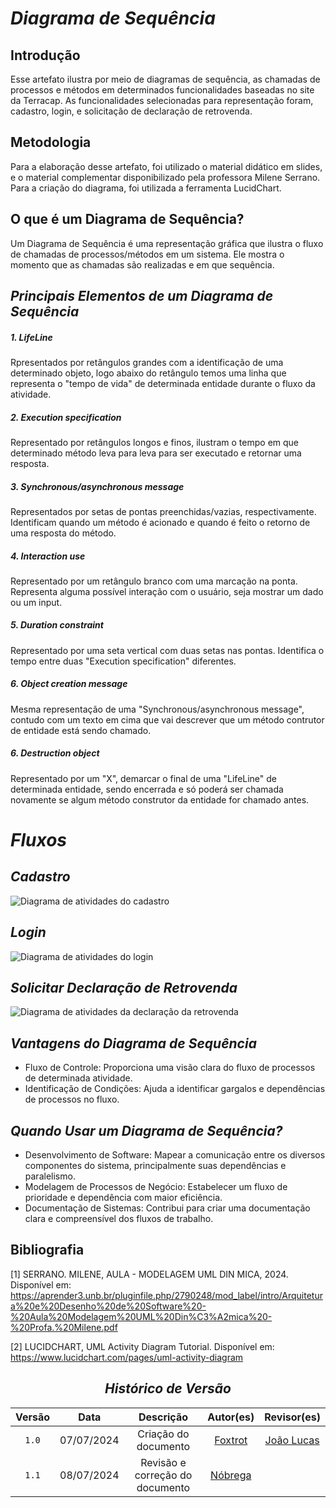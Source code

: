 # <a>*Diagrama de Sequência*</a>

## Introdução

Esse artefato ilustra por meio de diagramas de sequência, as chamadas de processos e métodos em determinados funcionalidades baseadas no site da Terracap. As funcionalidades selecionadas para representação foram, cadastro, login, e solicitação de declaração de retrovenda.

## Metodologia

Para a elaboração desse artefato, foi utilizado o material didático em slides, e o material complementar disponibilizado pela professora Milene Serrano. Para a criação do diagrama, foi utilizada a ferramenta LucidChart.

## O que é um Diagrama de Sequência?

Um Diagrama de Sequência é uma representação gráfica que ilustra o fluxo de chamadas de processos/métodos em um sistema. Ele mostra o momento que as chamadas são realizadas e em que sequência.

## <a>*Principais Elementos de um Diagrama de Sequência*</a>

##### <a>*1. LifeLine*</a>

Rpresentados por retângulos grandes com a identificação de uma determinado objeto, logo abaixo do retângulo temos uma linha que representa o "tempo de vida" de determinada entidade durante o fluxo da atividade.

##### <a>*2. Execution specification*</a>

Representado por retângulos longos e finos, ilustram o tempo em que determinado método leva para leva para ser executado e retornar uma resposta.

##### <a>*3. Synchronous/asynchronous message*</a>

Representados por setas de pontas preenchidas/vazias, respectivamente. Identificam quando um método é acionado e quando é feito o retorno de uma resposta do método.

##### <a>*4. Interaction use*</a>

Representado por um retângulo branco com uma marcação na ponta. Representa alguma possível interação com o usuário, seja mostrar um dado ou um input.

##### <a>*5. Duration constraint*</a>

Representado por uma seta vertical com duas setas nas pontas. Identifica o tempo entre duas "Execution specification" diferentes.

##### <a>*6. Object creation message*</a>

Mesma representação de uma "Synchronous/asynchronous message", contudo com um texto em cima que vai descrever que um método contrutor de entidade está sendo chamado.

##### <a>*6. Destruction object*</a>

Representado por um "X", demarcar o final de uma "LifeLine" de determinada entidade, sendo encerrada e só poderá ser chamada novamente se algum método construtor da entidade for chamado antes. 

# <a>*Fluxos*</a>

## <a>*Cadastro*</a>

![Diagrama de atividades do cadastro](../../Assets/DiagramaSequencia/cadastro_sequencia.png)

## <a>*Login*</a>

![Diagrama de atividades do login](../../Assets/DiagramaSequencia/login_sequencia.png)

## <a>*Solicitar Declaração de Retrovenda*</a>

![Diagrama de atividades da declaração da retrovenda](../../Assets/DiagramaSequencia/solicitar_dec_sequencia.png)

## <a>*Vantagens do Diagrama de Sequência*</a>

- Fluxo de Controle: Proporciona uma visão clara do fluxo de processos de determinada atividade.
- Identificação de Condições: Ajuda a identificar gargalos e dependências de processos no fluxo.

## <a>*Quando Usar um Diagrama de Sequência?*</a>

- Desenvolvimento de Software: Mapear a comunicação entre os diversos componentes do sistema, principalmente suas dependências e paralelismo.
- Modelagem de Processos de Negócio: Estabelecer um fluxo de prioridade e dependência com maior eficiência.
- Documentação de Sistemas: Contribui para criar uma documentação clara e compreensível dos fluxos de trabalho.

## Bibliografia

[1] SERRANO. MILENE, AULA - MODELAGEM UML DIN MICA, 2024. Disponível em: <https://aprender3.unb.br/pluginfile.php/2790248/mod_label/intro/Arquitetura%20e%20Desenho%20de%20Software%20-%20Aula%20Modelagem%20UML%20Din%C3%A2mica%20-%20Profa.%20Milene.pdf>

[2] LUCIDCHART, UML Activity Diagram Tutorial. Disponível em: <https://www.lucidchart.com/pages/uml-activity-diagram>


<center>

## <a>*<a>*Histórico de Versão*</a>*</a>

| Versão |    Data    |             Descrição             |               Autor(es)               |                   Revisor(es)                    |
| :----: | :--------: | :-------------------------------: | :-----------------------------------: | :----------------------------------------------: |
| `1.0`  | 07/07/2024 |       Criação do documento        | [Foxtrot](../../Subgrupos/Foxtrot.md) | [João Lucas](https://github.com/VasconcelosJoao) |
| `1.1`  | 08/07/2024 |       Revisão e correção do documento        | [Nóbrega](https://github.com/bot-do-jao) |  |


</center>
